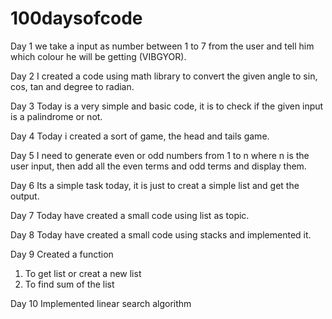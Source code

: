 # 100daysofcode
Day 1 
we take a input as number between 1 to 7 from the user and tell him which colour he will be getting (VIBGYOR).

Day 2
I created a code using math library to convert the given angle to sin, cos, tan and degree to radian.

Day 3
Today is a very simple and basic code, it is to check if the given input is a palindrome or not.

Day 4
Today i created a sort of game, the head and tails game.

Day 5
I need to generate even or odd numbers from 1 to n where n is the user input, then add all the even terms and odd terms and display them.

Day 6
Its a simple task today, it is just to creat a simple list and get the output.

Day 7 
Today have created a small code using list as topic.

Day 8
Today have created a small code using stacks and implemented it.

Day 9
Created a function
1. To get list or creat a new list
2. To find sum of the list 

Day 10
Implemented linear search algorithm

